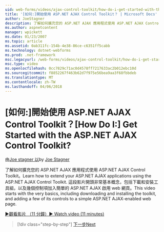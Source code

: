 ```yaml
---
uid: web-forms/videos/ajax-control-toolkit/how-do-i-get-started-with-the-aspnet-ajax-control-toolkit
title: '[如何:]開始使用 ASP.NET AJAX Control Toolkit？ | Microsoft Docs'
author: JoeStagner
description: 了解如何擴充您的 ASP.NET AJAX 應用程式使用 ASP.NET AJAX Control Toolkit。 這段影片開頭非常基本概念，包括下載和...
ms.author: aspnetcontent
manager: wpickett
ms.date: 01/23/2007
ms.topic: article
ms.assetid: 0ab311fc-154b-4e38-86ce-c6351ff5cabb
ms.technology: dotnet-webforms
ms.prod: .net-framework
msc.legacyurl: /web-forms/videos/ajax-control-toolkit/how-do-i-get-started-with-the-aspnet-ajax-control-toolkit
msc.type: video
ms.openlocfilehash: 0cc7829c71ac0d4578ff7217633ac2b012ebc10d
ms.sourcegitcommit: f8852267f463b62d7f975e56bea9aa3f68fbbdeb
ms.translationtype: MT
ms.contentlocale: zh-TW
ms.lasthandoff: 04/06/2018
---
```

<a name="how-do-i-get-started-with-the-aspnet-ajax-control-toolkit"></a><span data-ttu-id="37a9b-105">[如何:]開始使用 ASP.NET AJAX Control Toolkit？</span><span class="sxs-lookup"><span data-stu-id="37a9b-105">[How Do I:] Get Started with the ASP.NET AJAX Control Toolkit?</span></span>
====================
<span data-ttu-id="37a9b-106">由[Joe stagner 以](https://github.com/JoeStagner)</span><span class="sxs-lookup"><span data-stu-id="37a9b-106">by [Joe Stagner](https://github.com/JoeStagner)</span></span>

<span data-ttu-id="37a9b-107">了解如何擴充您的 ASP.NET AJAX 應用程式使用 ASP.NET AJAX Control Toolkit。</span><span class="sxs-lookup"><span data-stu-id="37a9b-107">Learn how to extend your ASP.NET AJAX applications using the ASP.NET AJAX Control Toolkit.</span></span> <span data-ttu-id="37a9b-108">這段影片開頭非常基本概念，包括下載和安裝工具組，以及幾個控制項加入簡單的 ASP.NET AJAX 啟用 web 網頁。</span><span class="sxs-lookup"><span data-stu-id="37a9b-108">This video starts with the very basics, including downloading and installing the toolkit, and adding a few of its controls to a simple ASP.NET AJAX-enabled web page.</span></span>

[<span data-ttu-id="37a9b-109">&#9654;觀看影片 （11 分鐘）</span><span class="sxs-lookup"><span data-stu-id="37a9b-109">&#9654; Watch video (11 minutes)</span></span>](https://channel9.msdn.com/Blogs/ASP-NET-Site-Videos/how-do-i-get-started-with-the-aspnet-ajax-control-toolkit)

> [!div class="step-by-step"]
> [<span data-ttu-id="37a9b-110">下一步</span><span class="sxs-lookup"><span data-stu-id="37a9b-110">Next</span></span>](how-do-i-use-the-aspnet-ajax-cascadingdropdown-control-extender.md)
